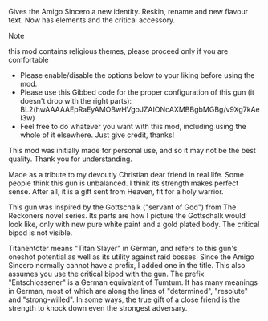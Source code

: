 Gives the Amigo Sincero a new identity. Reskin, rename and new flavour text. Now has elements and the critical accessory.

> [!NOTE]
> this mod contains religious themes, please proceed only if you are comfortable

- Please enable/disable the options below to your liking before using the mod.
- Please use this Gibbed code for the proper configuration of this gun (it doesn't drop with the right parts): BL2(hwAAAAAEpRaEyAMOBwHVgoJZAIONcAXMBBgbMGBg/v9Xg7kAeI3w)
- Feel free to do whatever you want with this mod, including using the whole of it elsewhere. Just give credit, thanks!

This mod was initially made for personal use, and so it may not be the best quality. Thank you for understanding.

Made as a tribute to my devoutly Christian dear friend in real life. Some people think this gun is unbalanced. I think its strength makes perfect sense. After all, it is a gift sent from Heaven, fit for a holy warrior.

This gun was inspired by the Gottschalk ("servant of God") from The Reckoners novel series. Its parts are how I picture the Gottschalk would look like, only with new pure white paint and a gold plated body. The critical bipod is not visible.

Titanentöter means "Titan Slayer" in German, and refers to this gun's oneshot potential as well as its utility against raid bosses. Since the Amigo Sincero normally cannot have a prefix, I added one in the title. This also assumes you use the critical bipod with the gun.  The prefix "Entschlossener" is a German equivalant of Tumtum. It has many meanings in German, most of which are along the lines of "determined", "resolute" and "strong-willed". In some ways, the true gift of a close friend is the strength to knock down even the strongest adversary.
